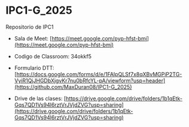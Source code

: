 # IPC1-G_2025

Repositorio de IPC1

* Sala de Meet: [https://meet.google.com/pyp-hfst-bmj](https://meet.google.com/pyp-hfst-bmj)
* Codigo de Classroom: 34okkf5

* Formulario DTT: [https://docs.google.com/forms/d/e/1FAIpQLSf7x8qXBvMGPiP2TG-VyiR1QjJHGDbXjgvKr7nu0bRfcYL-pA/viewform?usp=header](https://github.com/MaxDuran08/IPC1-G_2025)
* Drive de las clases: [https://drive.google.com/drive/folders/1b1qEtk-Gqs7QD1Vs94l6rztVrJVjdZVG?usp=sharing](https://drive.google.com/drive/folders/1b1qEtk-Gqs7QD1Vs94l6rztVrJVjdZVG?usp=sharing)
